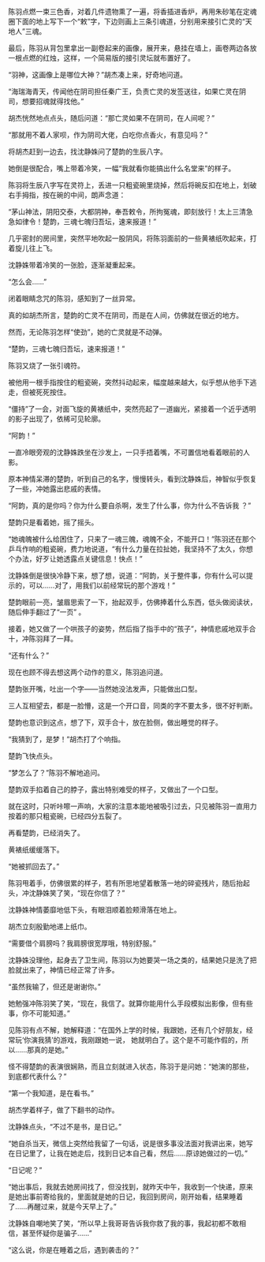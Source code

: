 陈羽点燃一束三色香，对着几件遗物熏了一遍，将香插进香炉，再用朱砂笔在定魂圈下面的地上写下一个“敕”字，下边则画上三条引魂道，分别用来接引亡灵的“天地人”三魂。

最后，陈羽从背包里拿出一副卷起来的画像，展开来，悬挂在墙上，画卷两边各放一根点燃的红烛，这样，一个简易版的接引灵坛就布置好了。

“羽神，这画像上是哪位大神？”胡杰凑上来，好奇地问道。

“海瑞海青天，传闻他在阴司担任秦广王，负责亡灵的发签送往，如果亡灵在阴司，想要招魂就得找他。”

胡杰恍然地点点头，随后问道：“那亡灵如果不在阴司，在人间呢？”

“那就用不着人家呗，作为阴司大佬，白吃你点香火，有意见吗？”

将胡杰赶到一边去，找沈静姝问了楚韵的生辰八字。

她倒是很配合，嘴上带着冷笑，一幅“我就看你能搞出什么名堂来”的样子。

陈羽将生辰八字写在灵符上，丢进一只粗瓷碗里烧掉，然后将碗反扣在地上，划破右手拇指，按在碗的中间，朗声念道：

“茅山神法，阴阳交泰，大都阴神，奉吾敕令，所拘冤魂，即刻放行！太上三清急急如律令！楚韵，三魂七魄归吾坛，速来报道！”

几乎密封的房间里，突然平地吹起一股阴风，将陈羽面前的一些黄裱纸吹起来，打着旋儿往上飞。

沈静姝带着冷笑的一张脸，逐渐凝重起来。

“怎么会……”

闭着眼睛念咒的陈羽，感知到了一丝异常。

真的如胡杰所言，楚韵的亡灵不在阴司，而是在人间，仿佛就在很近的地方。

然而，无论陈羽怎样“使劲”，她的亡灵就是不动弹。

“楚韵，三魂七魄归吾坛，速来报道！”

陈羽又烧了一张引魂符。

被他用一根手指按住的粗瓷碗，突然抖动起来，幅度越来越大，似乎想从他手下逃走，但被死死按住。

“僵持”了一会，对面飞旋的黄裱纸中，突然亮起了一道幽光，紧接着一个近乎透明的影子出现了，依稀可见轮廓。

“阿韵！”

一直冷眼旁观的沈静姝跌坐在沙发上，一只手捂着嘴，不可置信地看着眼前的人影。

原本神情呆滞的楚韵，听到自己的名字，慢慢转头，看到沈静姝后，神智似乎恢复了一些，冲她露出悲戚的表情。

“阿韵，真的是你吗？你为什么要自杀啊，发生了什么事，你为什么不告诉我 ？”

楚韵只是看着她，摇了摇头。

“她魂魄被什么给困住了，只来了一魂三魄，魂魄不全，不能开口！”陈羽还在那个乒乓作响的粗瓷碗，费力地说道，“有什么力量在拉扯她，我坚持不了太久，你想个办法，好歹让她透露点关键信息！快点！”

沈静姝倒是很快冷静下来，想了想，说道：“阿韵，关于整件事，你有什么可以提示的，可以……对了，用我们以前经常玩的那个游戏！”

楚韵眼前一亮，皱眉思索了一下，抬起双手，仿佛捧着什么东西，低头做阅读状，随后伸手翻过了“一页” 。

接着，她又做了一个哄孩子的姿势，然后指了指手中的“孩子”，神情悲戚地双手合十，冲陈羽拜了一拜。

“还有什么？”

现在也顾不得去想这两个动作的意义，陈羽追问道。

楚韵张开嘴，吐出一个字——当然她没法发声，只能做出口型。

三人互相望去，都是一脸懵，这是一个开口音，同类的字不要太多，很不好判断。

楚韵也意识到这点，想了下，双手合十，放在脸侧，做出睡觉的样子。

“我猜到了，是梦！”胡杰打了个响指。

楚韵飞快点头。

“梦怎么了？”陈羽不解地追问。

楚韵双手掐着自己的脖子，露出特别难受的样子，又做出了一个口型。

就在这时，只听咔嚓一声响，大家的注意本能地被吸引过去，只见被陈羽一直用力按着的那只粗瓷碗，已经四分五裂了。

再看楚韵，已经消失了。

黄裱纸缓缓落下。

“她被抓回去了。”

陈羽甩着手，仿佛很累的样子，若有所思地望着散落一地的碎瓷残片，随后抬起头，冲沈静姝笑了笑，“现在你信了？”

沈静姝神情萎靡地低下头，有眼泪顺着脸颊滑落在地上。

胡杰立刻殷勤地递上纸巾。

“需要借个肩膀吗？我肩膀很宽厚哦，特别舒服。”

沈静姝没理他，起身去了卫生间，陈羽以为她要哭一场之类的，结果她只是洗了把脸就出来了，神情已经正常了许多。

“虽然我输了，但还是谢谢你。”

她勉强冲陈羽笑了笑，“现在，我信了。就算你能用什么手段模拟出影像，但有些事，你不可能知道。”

见陈羽有点不解，她解释道：“在国外上学的时候，我跟她，还有几个好朋友，经常玩‘你演我猜’的游戏，我刚跟她一说， 她就明白了。这个是不可能作假的，所以……那真的是她。”

怪不得楚韵的表演很娴熟，而且立刻就进入状态，陈羽于是问她：“她演的那些，到底都代表什么？”

“第一个我知道，是在看书。”

胡杰学着样子，做了下翻书的动作。

沈静姝点头，“不过不是书，是日记。”

“她自杀当天，微信上突然给我留了一句话，说是很多事没法面对我讲出来，她写在日记里了，让我在她走后，找到日记本自己看，然后……原谅她做过的一切。”

“日记呢？”

“她出事后，我就去她房间找了，但没找到，就昨天中午，我收到一个快递，原来是她出事前寄给我的，里面就是她的日记，我回到房间，刚开始看，结果睡着了……再醒过来，就是今天早上了。”

沈静姝自嘲地笑了笑，“所以早上我哥哥告诉我你救了我的事，我起初都不敢相信，甚至怀疑你是骗子……”

“这么说，你是在睡着之后，遇到袭击的？”
